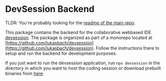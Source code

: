 # DevSession Backend

TLDR: You're probably looking for the [readme of the main repo](https://github.com/lukasbach/devsession).

This package contains the backend for the collaborative webbased IDE [devsession](https://devsession.js.org).
The package is organized as part of a monorepo located at 
[https://github.com/lukasbach/devsession](https://github.com/lukasbach/devsession).
Follow the instructions there to setup and run the backend for development purposes.

If you just want to run the devsession application, run ``npx devsession`` in the directory in which
you want to host the coding session or download prebuilt binaries from [here](https://github.com/lukasbach/devsession/releases).
